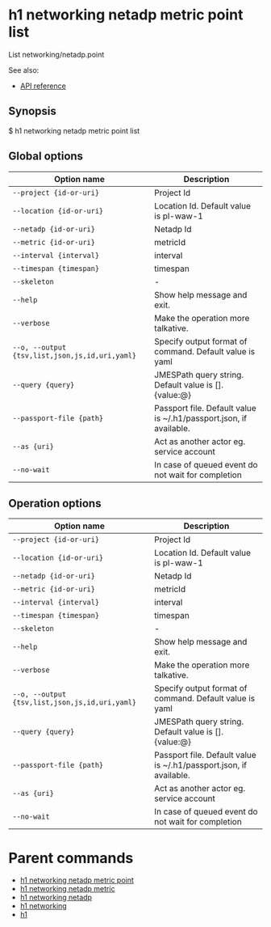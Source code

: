 
# h1 networking netadp metric point list

List networking/netadp.point

See also:

* [API reference](https://api.hyperone.com/v2/docs#operation/networking_project_netadp_metric_point_list)

## Synopsis

$ h1 networking netadp metric point list <options>

## Global options

| Option name                                        | Description                                                        |
| -------------------------------------------------- | ------------------------------------------------------------------ |
| ```--project {id-or-uri}```                        | Project Id                                                         |
| ```--location {id-or-uri}```                       | Location Id. Default value is pl-waw-1                             |
| ```--netadp {id-or-uri}```                         | Netadp Id                                                          |
| ```--metric {id-or-uri}```                         | metricId                                                           |
| ```--interval {interval}```                        | interval                                                           |
| ```--timespan {timespan}```                        | timespan                                                           |
| ```--skeleton```                                   | -                                                                  |
| ```--help```                                       | Show help message and exit.                                        |
| ```--verbose```                                    | Make the operation more talkative.                                 |
| ```--o, --output {tsv,list,json,js,id,uri,yaml}``` | Specify output format of command. Default value is yaml            |
| ```--query {query}```                              | JMESPath query string. Default value is [].\{value:@\}             |
| ```--passport-file {path}```                       | Passport file. Default value is ~/.h1/passport.json, if available. |
| ```--as {uri}```                                   | Act as another actor eg. service account                           |
| ```--no-wait```                                    | In case of queued event do not wait for completion                 |

## Operation options

| Option name                                        | Description                                                        |
| -------------------------------------------------- | ------------------------------------------------------------------ |
| ```--project {id-or-uri}```                        | Project Id                                                         |
| ```--location {id-or-uri}```                       | Location Id. Default value is pl-waw-1                             |
| ```--netadp {id-or-uri}```                         | Netadp Id                                                          |
| ```--metric {id-or-uri}```                         | metricId                                                           |
| ```--interval {interval}```                        | interval                                                           |
| ```--timespan {timespan}```                        | timespan                                                           |
| ```--skeleton```                                   | -                                                                  |
| ```--help```                                       | Show help message and exit.                                        |
| ```--verbose```                                    | Make the operation more talkative.                                 |
| ```--o, --output {tsv,list,json,js,id,uri,yaml}``` | Specify output format of command. Default value is yaml            |
| ```--query {query}```                              | JMESPath query string. Default value is [].\{value:@\}             |
| ```--passport-file {path}```                       | Passport file. Default value is ~/.h1/passport.json, if available. |
| ```--as {uri}```                                   | Act as another actor eg. service account                           |
| ```--no-wait```                                    | In case of queued event do not wait for completion                 |

# Parent commands

* [h1 networking netadp metric point](./../README.md)
* [h1 networking netadp metric](./../../README.md)
* [h1 networking netadp](./../../../README.md)
* [h1 networking](./../../../../README.md)
* [h1](./../../../../../README.md)
